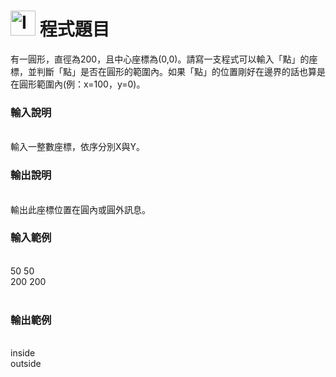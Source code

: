 <h1><img class="alignnone  wp-image-41" src="https://catmaoblog.files.wordpress.com/2016/10/3h9rzur.png" alt="Icon made by Popcorns Arts from www.flaticon.com" width="40" height="40" /> 程式題目</h1>
有一圓形，直徑為200，且中心座標為(0,0)。請寫一支程式可以輸入「點」的座標，並判斷「點」是否在圓形的範圍內。如果「點」的位置剛好在邊界的話也算是在圓形範圍內(例：x=100，y=0)。<br>

<h3>輸入說明</h3><br>
輸入一整數座標，依序分別X與Y。<br>

<h3>輸出說明</h3><br>
輸出此座標位置在圓內或圓外訊息。<br>

<h3>輸入範例</h3><br>
50 50<br>
200 200<br><br>

<h3>輸出範例</h3><br>
inside<br>
outside


